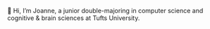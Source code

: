 👋 Hi, I’m Joanne, a junior double-majoring in computer science and cognitive & brain sciences at Tufts University.

<!---
joannefan/joannefan is a ✨ special ✨ repository because its `README.md` (this file) appears on your GitHub profile.
You can click the Preview link to take a look at your changes.
--->
